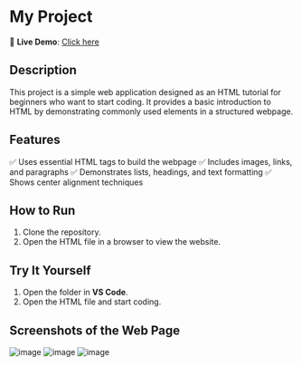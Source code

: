# My Project

🚀 **Live Demo**: [Click here](https://krithiksha.neocities.org/my_html_project_1/HTML_project_1)

## Description
This project is a simple web application designed as an HTML tutorial for beginners who want to start coding. It provides a basic introduction to HTML by demonstrating commonly used elements in a structured webpage.

## Features
✅ Uses essential HTML tags to build the webpage 
✅ Includes images, links, and paragraphs 
✅ Demonstrates lists, headings, and text formatting 
✅ Shows center alignment techniques 

## How to Run
1. Clone the repository.  
2. Open the HTML file in a browser to view the website.  

## Try It Yourself  
1. Open the folder in **VS Code**.  
2. Open the HTML file and start coding.

## Screenshots of the Web Page

![image](https://github.com/user-attachments/assets/0d8105af-df01-4ec0-972c-cbb053e392b9)
![image](https://github.com/user-attachments/assets/9c24209d-d099-40d7-b060-fbae966ffbe6)
![image](https://github.com/user-attachments/assets/60e024e0-1507-4f15-ad23-bcfe9d93ffc3)





